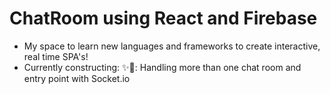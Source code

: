 # ChatRoom using React and Firebase

- My space to learn new languages and frameworks to create interactive, real time SPA's!
- Currently constructing: ✨🔨: Handling more than one chat room and entry point with Socket.io
